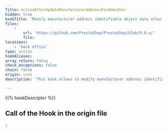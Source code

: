 ```yaml
---
Title: actionAfterUpdateManufacturerAddressFormHandler
hidden: true
hookTitle: 'Modify manufacturer address identifiable object data after updating it'
files:
    -
        url: 'https://github.com/PrestaShop/PrestaShop/blob/9.0.x/'
        file: 
locations:
    - 'back office'
type: action
hookAliases: 
array_return: false
check_exceptions: false
chain: false
origin: core
description: 'This hook allows to modify manufacturer address identifiable object forms data after it was updated'

---
```


{{% hookDescriptor %}}

## Call of the Hook in the origin file

```php
;
```
